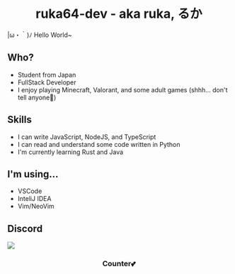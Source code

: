 <h1 align="center">ruka64-dev - aka ruka, るか</h1>

<p>|ω・｀)ﾉ Hello World~</p>

## Who?
* Student from Japan
* FullStack Developer
* I enjoy playing Minecraft, Valorant, and some adult games (shhh... don't tell anyone🤫)

## Skills
* I can write JavaScript, NodeJS, and TypeScript
* I can read and understand some code written in Python
* I'm currently learning Rust and Java

## I'm using...
* VSCode
* InteliJ IDEA
* Vim/NeoVim

## Discord
<a href="https://discord.com/users/760731506448138251"><img src="https://lanyard.cnrad.dev/api/760731506448138251?idleMessage=(%E3%81%A3%EF%B9%8F-)%20.%EF%BD%A1%20I'm%20sleepy..." /></a>

<h3 align="center">Counter💕</h3>
<p align="center">
  <img src="https://count.getloli.com/@ruka64?name=ruka64&theme=gelbooru&padding=7&offset=0&align=center&scale=1&pixelated=0&darkmode=0" alt="">
</p>
